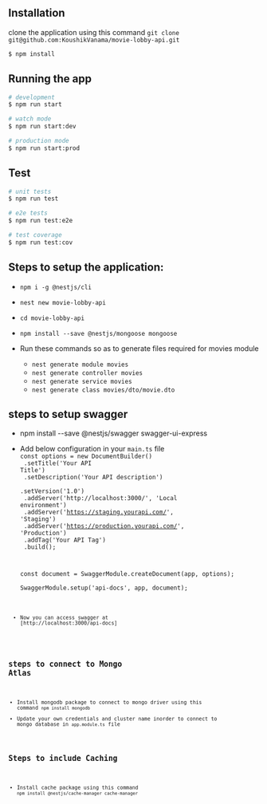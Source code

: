 
## Installation

clone the application using this command `git clone git@github.com:KoushikVanama/movie-lobby-api.git `

```bash
$ npm install
```

## Running the app

```bash
# development
$ npm run start

# watch mode
$ npm run start:dev

# production mode
$ npm run start:prod
```

## Test

```bash
# unit tests
$ npm run test

# e2e tests
$ npm run test:e2e

# test coverage
$ npm run test:cov
```

 
## Steps to setup the application:

- `npm i -g @nestjs/cli`
- `nest new movie-lobby-api`
- `cd movie-lobby-api`
- `npm install --save @nestjs/mongoose mongoose`

- Run these commands so as to generate files required for movies module
  - `nest generate module movies`
  - `nest generate controller movies`
  - `nest generate service movies`
  - `nest generate class movies/dto/movie.dto`


## steps to setup swagger
  - npm install --save @nestjs/swagger swagger-ui-express
  - Add below configuration in your `main.ts` file
    <code>
      const options = new DocumentBuilder()<br />
      .setTitle('Your API Title')<br />
      .setDescription('Your API description')<br />
      .setVersion('1.0')<br />
      .addServer('http://localhost:3000/', 'Local environment')<br />
      .addServer('https://staging.yourapi.com/', 'Staging')<br />
      .addServer('https://production.yourapi.com/', 'Production')<br />
      .addTag('Your API Tag')<br />
      .build();<br />

    const document = SwaggerModule.createDocument(app, options);<br />
    SwaggerModule.setup('api-docs', app, document);<br />
    <code>
  - Now you can access swagger at [http://localhost:3000/api-docs]

## steps to connect to Mongo Atlas
  - Install mongodb package to connect to mongo driver using this command `npm install mongodb`
  - Update your own credentials and cluster name inorder to connect to mongo database in `app.module.ts` file

## Steps to include Caching
  - Install cache package using this command `npm install @nestjs/cache-manager cache-manager`


